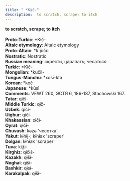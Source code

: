 ```yaml
---
title: " *Kɨč-"
description:  to scratch, scrape; to itch
---
```

<strong> to scratch, scrape; to itch</strong><br><br>
<strong>Proto-Turkic</strong>:  *Kɨč-<br>
<strong>Altaic etymology</strong>:  Altaic etymology<br>
<strong> Proto-Altaic</strong>:  *k`i̯ùčù<br>
<strong>Nostratic</strong>:  Nostratic<br>
<strong>Russian meaning</strong>:  скрести, царапать; чесаться<br>
<strong>Turkic</strong>:  *Kɨč-<br>
<strong>Mongolian</strong>:  *kučil-<br>
<strong>Tungus-Manchu</strong>:  *xosī-kta<br>
<strong>Korean</strong>:  *koč<br>
<strong>Japanese</strong>:  *kùsì<br>
<strong>Comments</strong>:  VEWT 260, ЭСТЯ 6, 186-187, Stachowski 167.<br>
<strong>Tatar</strong>:  qɨčɨ-<br>
<strong>Middle Turkic</strong>:  qɨč-<br>
<strong>Uzbek</strong>:  qiči-<br>
<strong>Uighur</strong>:  qiči-<br>
<strong>Khakassian</strong>:  xɨčɨ-<br>
<strong>Oyrat</strong>:  qɨčɨ-<br>
<strong>Chuvash</strong>:  kǝźǝ 'чесотка'<br>
<strong>Yakut</strong>:  kɨhɨj-; kɨhɨax 'scraper'<br>
<strong>Dolgan</strong>:  kɨhɨak 'scraper'<br>
<strong>Tuva</strong>:  kiǯi-<br>
<strong>Kirghiz</strong>:  qɨčɨš-<br>
<strong>Kazakh</strong>:  qɨšɨ-<br>
<strong>Noghai</strong>:  qɨšɨ-<br>
<strong>Bashkir</strong>:  qɨsɨ-<br>
<strong>Karakalpak</strong>:  qɨšɨ-<br>


